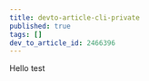 ```yaml
---
title: devto-article-cli-private
published: true
tags: []
dev_to_article_id: 2466396
---
```


Hello test
